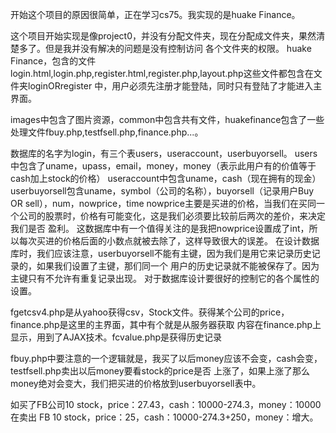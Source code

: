 开始这个项目的原因很简单，正在学习cs75。我实现的是huake  Finance。

这个项目开始实现是像project0，并没有分配文件夹，现在分配成文件夹，果然清楚多了。但是我并没有解决的问题是没有控制访问
各个文件夹的权限。
huake  Finance，包含的文件login.html,login.php,register.html,register.php,layout.php这些文件都包含在文件夹loginORregister
中，用户必须先注册才能登陆，同时只有登陆了才能进入主界面。

images中包含了图片资源，common中包含共有文件，huakefinance包含了一些处理文件fbuy.php,testfsell.php,finance.php...。

数据库的名字为login，有三个表users，useraccount，userbuyorsell。
users中包含了uname，upass，email，money，money（表示此用户有的价值等于cash加上stock的价格）
useraccount中包含uname，cash（现在拥有的现金）
userbuyorsell包含uname，symbol（公司的名称），buyorsell（记录用户Buy OR sell），num，nowprice，time
nowprice主要是买进的价格，当我们在买同一个公司的股票时，价格有可能变化，这是我们必须要比较前后两次的差价，来决定我们是否
盈利。
这数据库中有一个值得关注的是我把nowprice设置成了int，所以每次买进的价格后面的小数点就被去除了，这样导致很大的误差。
在设计数据库时，我们应该注意，userbuyorsell不能有主键，因为我们是用它来记录历史记录的，如果我们设置了主键，那们同一个
用户的历史记录就不能被保存了。因为主键只有不允许有重复记录出现。
对于数据库设计要很好的控制它的各个属性的设置。

fgetcsv4.php是从yahoo获得csv，Stock文件。获得某个公司的price，finance.php是这里的主界面，其中有个就是从服务器获取
内容在finance.php上显示，用到了AJAX技术。fcvalue.php是获得历史记录

fbuy.php中要注意的一个逻辑就是，我买了以后money应该不会变，cash会变，testfsell.php卖出以后money要看stock的price是否
上涨了，如果上涨了那么money绝对会变大，我们把买进的价格放到userbuyorsell表中。

如买了FB公司10 stock，price：27.43，cash：10000-274.3，money：10000
在卖出 FB 10 stock，price：25，cash：10000-274.3+250，money：增大。






